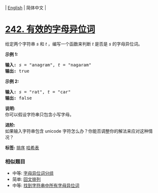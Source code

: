 | [English](README_EN.md) | 简体中文 |

# [242. 有效的字母异位词](https://leetcode-cn.com/problems/valid-anagram)
<p>给定两个字符串 <em>s</em> 和 <em>t</em> ，编写一个函数来判断 <em>t</em> 是否是 <em>s</em> 的字母异位词。</p>

<p><strong>示例&nbsp;1:</strong></p>

<pre><strong>输入:</strong> <em>s</em> = &quot;anagram&quot;, <em>t</em> = &quot;nagaram&quot;
<strong>输出:</strong> true
</pre>

<p><strong>示例 2:</strong></p>

<pre><strong>输入:</strong> <em>s</em> = &quot;rat&quot;, <em>t</em> = &quot;car&quot;
<strong>输出: </strong>false</pre>

<p><strong>说明:</strong><br>
你可以假设字符串只包含小写字母。</p>

<p><strong>进阶:</strong><br>
如果输入字符串包含 unicode 字符怎么办？你能否调整你的解法来应对这种情况？</p>

**标签:**  [排序](https://leetcode-cn.com/tag/sort) [哈希表](https://leetcode-cn.com/tag/hash-table) 
 ### 相似题目
- 中等:	[字母异位词分组](https://leetcode-cn.com/problems/group-anagrams) 
- 简单:	[回文排列](https://leetcode-cn.com/problems/palindrome-permutation) 
- 中等:	[找到字符串中所有字母异位词](https://leetcode-cn.com/problems/find-all-anagrams-in-a-string) 
